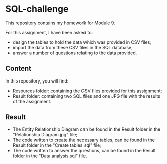 # SQL-challenge

This repository contains my homework for Module 9.

For this assignment, I have been asked to:
- design the tables to hold the data which was provided in CSV files;
- import the data from these CSV files in the SQL database;
- answer a number of questions relating to the data provided. 


## Content

In this repository, you will find:
- Resources folder: containing the CSV files provided for this assignment;
- Result folder: containing two SQL files and one JPG file with the results of the assignment. 

## Result

- The Entity Relationship Diagram can be found in the Result folder in the "Relationship Diagram.jpg" file;
- The code written to create the necessary tables, can be found in the Result folder in the "Create tables.sql" file;
- The code written to answer the questions, can be found in the Result folder in the "Data analysis.sql" file. 
